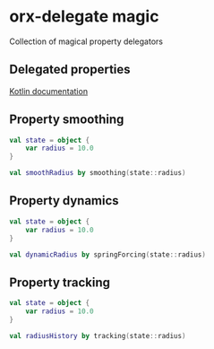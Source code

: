 # orx-delegate magic

Collection of magical property delegators

## Delegated properties

[Kotlin documentation](https://kotlinlang.org/docs/delegated-properties.html)

## Property smoothing

```kotlin
val state = object {
    var radius = 10.0
}

val smoothRadius by smoothing(state::radius)
```


## Property dynamics

```kotlin
val state = object {
    var radius = 10.0
}

val dynamicRadius by springForcing(state::radius)
```

## Property tracking

```kotlin
val state = object {
    var radius = 10.0
}

val radiusHistory by tracking(state::radius)
```
